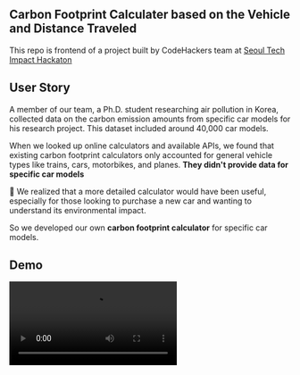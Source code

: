 ## Carbon Footprint Calculater based on the Vehicle and Distance Traveled


This repo is frontend of a project built by CodeHackers team at [Seoul Tech Impact Hackaton](https://www.seoultechimpact.com/) 


## User Story
 
A member of our team, a Ph.D. student researching air pollution in Korea, collected data on the carbon emission amounts from specific car models for his research project. This dataset included around 40,000 car models.

When we looked up online calculators and available APIs, we found that existing carbon footprint calculators only accounted for general vehicle types like trains, cars, motorbikes, and planes. __They didn't provide data for specific car models__ 

👀 We realized that a more detailed calculator would have been useful, especially for those looking to purchase a new car and wanting to understand its environmental impact.

So we developed our own **carbon footprint calculator** for specific car models.

## Demo 

![Demo of Carbon FootPrint Calculator](https://github.com/abroroo/footprint/Demo.mp4)


